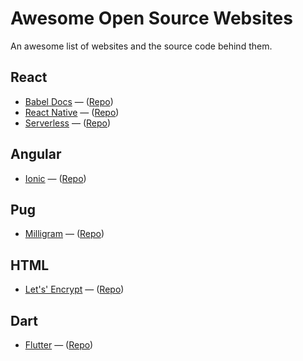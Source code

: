 # Awesome Open Source Websites
An awesome list of websites and the source code behind them.

## React
- [Babel Docs](https://babeljs.io/docs/en/index.html) &mdash; ([Repo](https://github.com/babel/website))
- [React Native](https://facebook.github.io/react-native/) &mdash; ([Repo](https://github.com/facebook/react-native-website))
- [Serverless](https://www.serverless.com/) &mdash; ([Repo](https://github.com/serverless/site))

## Angular
- [Ionic](https://ionicframework.com/) &mdash; ([Repo](https://github.com/ionic-team/ionic-site))

## Pug
- [Milligram](https://milligram.io/) &mdash; ([Repo](https://github.com/milligram/milligram.github.io))

## HTML
- [Let's' Encrypt](https://letsencrypt.org/) &mdash; ([Repo](https://github.com/letsencrypt/website))

## Dart
- [Flutter](https://flutter.io/) &mdash; ([Repo](https://github.com/flutter/website))
